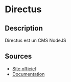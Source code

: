 # Directus

## Description

Directus est un CMS NodeJS

## Sources

* [Site officiel](https://directus.io/)
* [Documentation](https://docs.directus.io/getting-started/installation/)
